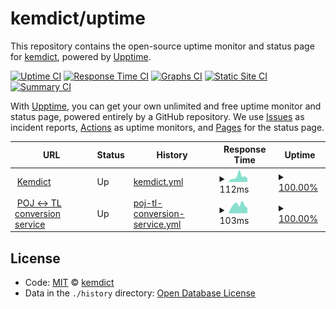 # kemdict/uptime

This repository contains the open-source uptime monitor and status page for [kemdict](https://status.kemdict.com), powered by [Upptime](https://github.com/upptime/upptime).

[![Uptime CI](https://github.com/kemdict/uptime/workflows/Uptime%20CI/badge.svg)](https://github.com/kemdict/uptime/actions?query=workflow%3A%22Uptime+CI%22)
[![Response Time CI](https://github.com/kemdict/uptime/workflows/Response%20Time%20CI/badge.svg)](https://github.com/kemdict/uptime/actions?query=workflow%3A%22Response+Time+CI%22)
[![Graphs CI](https://github.com/kemdict/uptime/workflows/Graphs%20CI/badge.svg)](https://github.com/kemdict/uptime/actions?query=workflow%3A%22Graphs+CI%22)
[![Static Site CI](https://github.com/kemdict/uptime/workflows/Static%20Site%20CI/badge.svg)](https://github.com/kemdict/uptime/actions?query=workflow%3A%22Static+Site+CI%22)
[![Summary CI](https://github.com/kemdict/uptime/workflows/Summary%20CI/badge.svg)](https://github.com/kemdict/uptime/actions?query=workflow%3A%22Summary+CI%22)

With [Upptime](https://upptime.js.org), you can get your own unlimited and free uptime monitor and status page, powered entirely by a GitHub repository. We use [Issues](https://github.com/kemdict/uptime/issues) as incident reports, [Actions](https://github.com/kemdict/uptime/actions) as uptime monitors, and [Pages](https://status.kemdict.com) for the status page.

<!--start: status pages-->
<!-- This summary is generated by Upptime (https://github.com/upptime/upptime) -->
<!-- Do not edit this manually, your changes will be overwritten -->
<!-- prettier-ignore -->
| URL | Status | History | Response Time | Uptime |
| --- | ------ | ------- | ------------- | ------ |
| <img alt="" src="https://kemdict.com/favicon.ico" height="13"> [Kemdict](https://kemdict.com) | Up | [kemdict.yml](https://github.com/kemdict/uptime/commits/HEAD/history/kemdict.yml) | <details><summary><img alt="Response time graph" src="./graphs/kemdict/response-time-week.png" height="20"> 112ms</summary><br><a href="https://status.kemdict.com/history/kemdict"><img alt="Response time 355" src="https://img.shields.io/endpoint?url=https%3A%2F%2Fraw.githubusercontent.com%2Fkemdict%2Fuptime%2FHEAD%2Fapi%2Fkemdict%2Fresponse-time.json"></a><br><a href="https://status.kemdict.com/history/kemdict"><img alt="24-hour response time 108" src="https://img.shields.io/endpoint?url=https%3A%2F%2Fraw.githubusercontent.com%2Fkemdict%2Fuptime%2FHEAD%2Fapi%2Fkemdict%2Fresponse-time-day.json"></a><br><a href="https://status.kemdict.com/history/kemdict"><img alt="7-day response time 112" src="https://img.shields.io/endpoint?url=https%3A%2F%2Fraw.githubusercontent.com%2Fkemdict%2Fuptime%2FHEAD%2Fapi%2Fkemdict%2Fresponse-time-week.json"></a><br><a href="https://status.kemdict.com/history/kemdict"><img alt="30-day response time 115" src="https://img.shields.io/endpoint?url=https%3A%2F%2Fraw.githubusercontent.com%2Fkemdict%2Fuptime%2FHEAD%2Fapi%2Fkemdict%2Fresponse-time-month.json"></a><br><a href="https://status.kemdict.com/history/kemdict"><img alt="1-year response time 355" src="https://img.shields.io/endpoint?url=https%3A%2F%2Fraw.githubusercontent.com%2Fkemdict%2Fuptime%2FHEAD%2Fapi%2Fkemdict%2Fresponse-time-year.json"></a></details> | <details><summary><a href="https://status.kemdict.com/history/kemdict">100.00%</a></summary><a href="https://status.kemdict.com/history/kemdict"><img alt="All-time uptime 99.49%" src="https://img.shields.io/endpoint?url=https%3A%2F%2Fraw.githubusercontent.com%2Fkemdict%2Fuptime%2FHEAD%2Fapi%2Fkemdict%2Fuptime.json"></a><br><a href="https://status.kemdict.com/history/kemdict"><img alt="24-hour uptime 100.00%" src="https://img.shields.io/endpoint?url=https%3A%2F%2Fraw.githubusercontent.com%2Fkemdict%2Fuptime%2FHEAD%2Fapi%2Fkemdict%2Fuptime-day.json"></a><br><a href="https://status.kemdict.com/history/kemdict"><img alt="7-day uptime 100.00%" src="https://img.shields.io/endpoint?url=https%3A%2F%2Fraw.githubusercontent.com%2Fkemdict%2Fuptime%2FHEAD%2Fapi%2Fkemdict%2Fuptime-week.json"></a><br><a href="https://status.kemdict.com/history/kemdict"><img alt="30-day uptime 100.00%" src="https://img.shields.io/endpoint?url=https%3A%2F%2Fraw.githubusercontent.com%2Fkemdict%2Fuptime%2FHEAD%2Fapi%2Fkemdict%2Fuptime-month.json"></a><br><a href="https://status.kemdict.com/history/kemdict"><img alt="1-year uptime 99.49%" src="https://img.shields.io/endpoint?url=https%3A%2F%2Fraw.githubusercontent.com%2Fkemdict%2Fuptime%2FHEAD%2Fapi%2Fkemdict%2Fuptime-year.json"></a></details>
| <img alt="" src="https://icons.duckduckgo.com/ip3/pojtl.kemdict.com.ico" height="13"> [POJ ↔ TL conversion service](https://pojtl.kemdict.com) | Up | [poj-tl-conversion-service.yml](https://github.com/kemdict/uptime/commits/HEAD/history/poj-tl-conversion-service.yml) | <details><summary><img alt="Response time graph" src="./graphs/poj-tl-conversion-service/response-time-week.png" height="20"> 103ms</summary><br><a href="https://status.kemdict.com/history/poj-tl-conversion-service"><img alt="Response time 204" src="https://img.shields.io/endpoint?url=https%3A%2F%2Fraw.githubusercontent.com%2Fkemdict%2Fuptime%2FHEAD%2Fapi%2Fpoj-tl-conversion-service%2Fresponse-time.json"></a><br><a href="https://status.kemdict.com/history/poj-tl-conversion-service"><img alt="24-hour response time 232" src="https://img.shields.io/endpoint?url=https%3A%2F%2Fraw.githubusercontent.com%2Fkemdict%2Fuptime%2FHEAD%2Fapi%2Fpoj-tl-conversion-service%2Fresponse-time-day.json"></a><br><a href="https://status.kemdict.com/history/poj-tl-conversion-service"><img alt="7-day response time 103" src="https://img.shields.io/endpoint?url=https%3A%2F%2Fraw.githubusercontent.com%2Fkemdict%2Fuptime%2FHEAD%2Fapi%2Fpoj-tl-conversion-service%2Fresponse-time-week.json"></a><br><a href="https://status.kemdict.com/history/poj-tl-conversion-service"><img alt="30-day response time 97" src="https://img.shields.io/endpoint?url=https%3A%2F%2Fraw.githubusercontent.com%2Fkemdict%2Fuptime%2FHEAD%2Fapi%2Fpoj-tl-conversion-service%2Fresponse-time-month.json"></a><br><a href="https://status.kemdict.com/history/poj-tl-conversion-service"><img alt="1-year response time 204" src="https://img.shields.io/endpoint?url=https%3A%2F%2Fraw.githubusercontent.com%2Fkemdict%2Fuptime%2FHEAD%2Fapi%2Fpoj-tl-conversion-service%2Fresponse-time-year.json"></a></details> | <details><summary><a href="https://status.kemdict.com/history/poj-tl-conversion-service">100.00%</a></summary><a href="https://status.kemdict.com/history/poj-tl-conversion-service"><img alt="All-time uptime 99.95%" src="https://img.shields.io/endpoint?url=https%3A%2F%2Fraw.githubusercontent.com%2Fkemdict%2Fuptime%2FHEAD%2Fapi%2Fpoj-tl-conversion-service%2Fuptime.json"></a><br><a href="https://status.kemdict.com/history/poj-tl-conversion-service"><img alt="24-hour uptime 100.00%" src="https://img.shields.io/endpoint?url=https%3A%2F%2Fraw.githubusercontent.com%2Fkemdict%2Fuptime%2FHEAD%2Fapi%2Fpoj-tl-conversion-service%2Fuptime-day.json"></a><br><a href="https://status.kemdict.com/history/poj-tl-conversion-service"><img alt="7-day uptime 100.00%" src="https://img.shields.io/endpoint?url=https%3A%2F%2Fraw.githubusercontent.com%2Fkemdict%2Fuptime%2FHEAD%2Fapi%2Fpoj-tl-conversion-service%2Fuptime-week.json"></a><br><a href="https://status.kemdict.com/history/poj-tl-conversion-service"><img alt="30-day uptime 100.00%" src="https://img.shields.io/endpoint?url=https%3A%2F%2Fraw.githubusercontent.com%2Fkemdict%2Fuptime%2FHEAD%2Fapi%2Fpoj-tl-conversion-service%2Fuptime-month.json"></a><br><a href="https://status.kemdict.com/history/poj-tl-conversion-service"><img alt="1-year uptime 99.95%" src="https://img.shields.io/endpoint?url=https%3A%2F%2Fraw.githubusercontent.com%2Fkemdict%2Fuptime%2FHEAD%2Fapi%2Fpoj-tl-conversion-service%2Fuptime-year.json"></a></details>

<!--end: status pages-->

## License

- Code: [MIT](./LICENSE) © [kemdict](https://status.kemdict.com)
- Data in the `./history` directory: [Open Database License](https://opendatacommons.org/licenses/odbl/1-0/)
